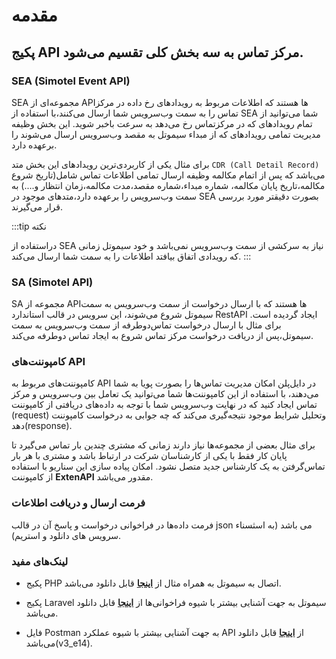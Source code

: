 ---
---

# مقدمه

## پکیج API مرکز تماس به سه بخش کلی تقسیم می‌شود.

### SEA (Simotel Event API)

SEA مجموعه‌ای از APIها هستند که اطلاعات مربوط به رویداد‌های رخ داده در مرکز تماس را به سمت وب‌سرویس شما ارسال می‌کنند،با استفاده از SEA شما می‌توانید از 
تمام رویدادهای که در مرکزتماس رخ می‌دهد به سرعت باخبر شوید. این بخش وظیفه مدیریت تمامی رویداد‌های که از مبداء سیموتل به مقصد وب‌سرویس ارسال می‌شوند را 
برعهده دارد. 


برای مثال یکی از کاربردی‌ترین رویداد‌های این بخش متد `CDR (Call Detail Record)` می‌باشد که پس از اتمام مکالمه وظیفه ارسال تمامی اطلاعات تماس شامل(تاریخ
شروع مکالمه،تاریخ پایان مکالمه، شماره مبداء،شماره مقصد،مدت مکالمه،زمان انتظار و....) به سمت وب‌سرویس را بر‌عهده دارد،متدهای موجود در SEA بصورت دقیقتر 
مورد بررسی قرار می‌گیرند.

:::tip نکته

دراستفاده از SEA نیاز به سرکشی از سمت وب‌سرویس نمی‌باشد و خود سیموتل زمانی که رویدادی اتفاق بیافتد اطلاعات را به سمت شما ارسال می‌کند. 
:::

### SA (Simotel API)

SA مجموعه از APIها هستند که با ارسال درخواست از سمت وب‌سرویس به سمت سیموتل شروع می‌شوند، این سرویس  در قالب استاندارد RestAPI ایجاد گردیده است. برای مثال
با ارسال درخواست تماس‌دوطرفه از سمت وب‌سرویس به سمت سیموتل،پس از دریافت درخواست مرکز تماس شروع به ایجاد تماس دوطرفه می‌کند.


### کامپوننت‌های API

کامپوننت‌های مربوط به API در دایل‌پلن امکان مدیریت تماس‌ها را بصورت پویا به شما می‌دهند، با استفاده از این کامپوننت‌ها شما می‌توانید یک تعامل بین وب‌سرویس و
مرکز تماس ایجاد کنید که در نهایت وب‌سرویس شما با توجه به داده‌های دریافتی از کامپوننت (request) وتحلیل شرایط موجود نتیجه‌گیری می‌کند که چه جوابی به درخواست کامپوننت دهد(response).
 
 برای مثال بعضی از مجموعه‌ها نیاز دارند زمانی که مشتری چندین بار تماس می‌گیرد تا پایان کار فقط با یکی از کارشناسان شرکت در ارتباط باشد و مشتری با هر بار تماس‌گرفتن 
 به یک کارشناس جدید متصل نشود. امکان پیاده سازی این سناریو با استفاده از کامپوننت **ExtenAPI** مقدور می‌باشد.

### فرمت ارسال و دریافت اطلاعات

فرمت داده‌ها در فراخوانی درخواست و پاسخ آن در قالب json می باشد (به اسثسناء سرویس های دانلود و استریم).

### لینک‌های مفید

- پکیج PHP اتصال به سیموتل به همراه مثال از **[اینجا](https://github.com/nasimtelecom/simotel-php-connect)** قابل دانلود می‌باشد.

- پکیج Laravel سیموتل به جهت آشنایی بیشتر با شیوه‌ فراخوانی‌ها از **[اینجا](https://github.com/nasimtelecom/simotel-laravel-connect)** قابل دانلود می‌باشد.

- فایل Postman به جهت آشنایی بیشتر با شیوه‌ عملکرد API از **[اینجا](https://dl.mysup.ir/postmansample/Simotel_V3.edition_14.postman_collection.json)** قابل دانلود می‌باشد(v3_e14).




<!-- <a href="pathname://../../file/Simotel_V3.edition_12.postman_collection.json" target="_blank">اینجا</a> -->